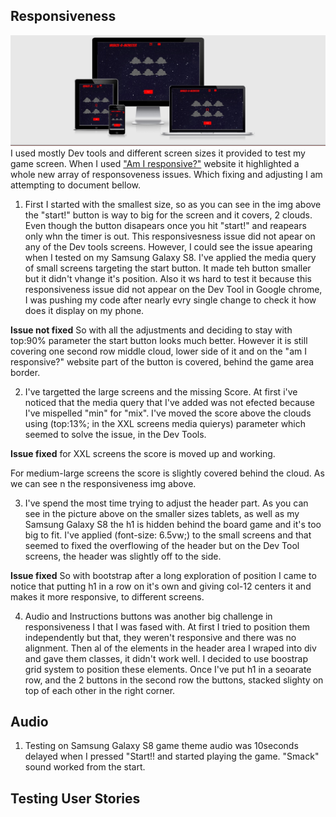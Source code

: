 

## Responsiveness
![alt text](wireframes/img1.jpg "Responsive sample")
I used mostly Dev tools and different screen sizes it provided to test my game
screen. When I used ["Am I responsive?"](http://ami.responsivedesign.is/#)
website it highlighted a whole new array of responsoveness issues. Which fixing and adjusting I am attempting to document bellow.


1. First I started with the smallest size, so as you can see in the img above
the "start!" button is way to big for the screen and it covers, 2 clouds. 
Even though the button disapears once you hit "start!" and reapears only whn the timer is out.
This responsivesness issue did not apear on any of the Dev tools screens.
However, I could see the issue apearing when I tested on my Samsung Galaxy S8.
I've applied the media query of small screens targeting the start button.
It made teh button smaller but it didn't vhange it's position. Also it ws hard to test it
because this responsiveness issue did not appear on the Dev Tool in Google chrome,
I was pushing my code after nearly evry single change to check it how does it display on my phone.
 
 **Issue not fixed** So with all the adjustments and deciding to stay with top:90% parameter
the start button looks much better. However it is still covering one second row middle 
 cloud, lower side of it and on the "am I responsive?" website part of the button is covered,
 behind the game area border.

 2. I've targetted the large screens and the missing Score. At first i've noticed that the media query
 that I've added was not efected because I've mispelled "min" for "mix".
 I've moved the score above the clouds using (top:13%; in the XXL screens media quierys) parameter which seemed to solve the issue, in the Dev Tools.

 **Issue fixed** for XXL screens the score is moved up and working.

 For medium-large screens the score is slightly covered behind the cloud. As we can see n the responsiveness img above.

3. I've spend the most time trying to adjust the header part. As you can see in the picture above on the smaller sizes tablets,
as well as my Samsung Galaxy S8 the h1 is hidden behind the board game and it's too big to fit.
I've applied (font-size: 6.5vw;) to the small screens and that seemed to fixed the overflowing of the header
but on the Dev Tool screens, the header was slightly off to the side. 

**Issue fixed** So with bootstrap after a long exploration of position
I came to notice that putting h1 in a row on it's own and giving col-12 centers it and makes it more responsive, to different screens.


4. Audio and Instructions buttons was another big challenge in responsiveness I that I was fased with.
At first I tried to position them independently but that, they weren't responsive and there was no alignment. Then al of the elements
in the header area I wraped into div and gave them classes, it didn't work well. I decided to use boostrap
grid system to position these elements. Once I've put h1 in a seoarate row, and the 2 buttons in the second row
the buttons, stacked slighty on top of each other in the right corner.


## Audio

1. Testing on Samsung Galaxy S8 game theme audio was 10seconds delayed 
when I pressed "Start!! and started playing the game. "Smack" sound worked from the start.

## Testing User Stories